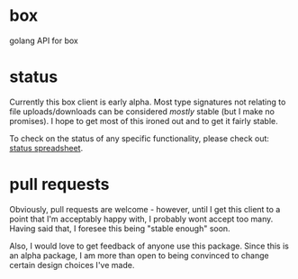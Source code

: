 box
===

golang API for box

status
=====
Currently this box client is early alpha. Most type signatures not relating to file uploads/downloads can be considered _mostly_ stable (but I make no promises). I hope to get most of this ironed out and to get it fairly stable.

To check on the status of any specific functionality, please check out: [status spreadsheet](https://docs.google.com/spreadsheets/d/1wS-EoO7PgJNpvfGuwvkxc-zVWxQTPydSmHF4SCUBsCU/pubhtml?gid=0&single=true).

pull requests
===
Obviously, pull requests are welcome - however, until I get this client to a point that I'm acceptably happy with, I probably wont accept too many. Having said that, I foresee this being "stable enough" soon.

Also, I would love to get feedback of anyone use this package. Since this is an alpha package, I am more than open to being convinced to change certain design choices I've made.

